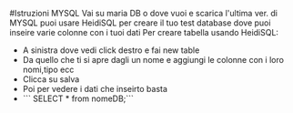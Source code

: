#Istruzioni MYSQL
Vai su maria DB o dove vuoi e scarica l'ultima ver. di MYSQL
puoi usare HeidiSQL per creare il tuo test database dove puoi inseire varie colonne con i  tuoi dati
Per creare tabella usando HeidiSQL:

<ul>
<li>A sinistra dove vedi click destro e fai new table </li>
<li>Da quello che ti si apre dagli un nome e aggiungi le colonne con i loro nomi,tipo ecc</li>
<li>Clicca su salva</li>
<li>Poi per vedere i dati che inseirto basta</li>
<li>``` SELECT * from nomeDB;```</li>
</ul>